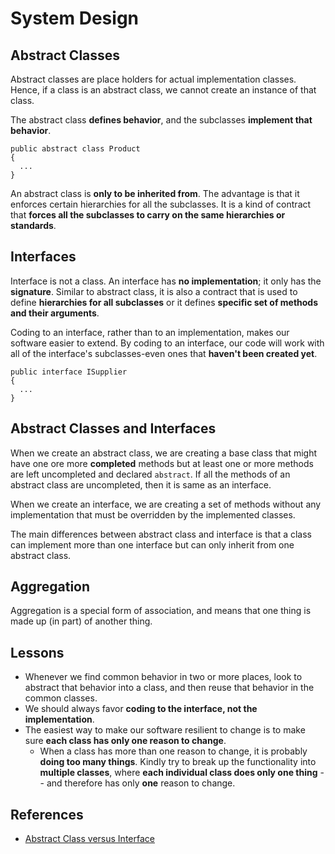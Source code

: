# System Design

## Abstract Classes
Abstract classes are place holders for actual implementation classes. Hence, if a class is an abstract class, we cannot create an instance of that class.

The abstract class **defines behavior**, and the subclasses **implement that behavior**.

```
public abstract class Product
{
  ...
}
```

An abstract class is **only to be inherited from**. The advantage is that it enforces certain hierarchies for all the subclasses. It is a kind of contract that **forces all the subclasses to carry on the same hierarchies or standards**.

## Interfaces
Interface is not a class. An interface has **no implementation**; it only has the **signature**. Similar to abstract class, it is also a contract that is used to define **hierarchies for all subclasses** or it defines **specific set of methods and their arguments**.

Coding to an interface, rather than to an implementation, makes our software easier to extend. By coding to an interface, our code will work with all of the interface's subclasses-even ones that **haven't been created yet**.

```
public interface ISupplier
{
  ...
}
```

## Abstract Classes and Interfaces
When we create an abstract class, we are creating a base class that might have one ore more **completed** methods but at least one or more methods are left uncompleted and declared `abstract`. If all the methods of an abstract class are uncompleted, then it is same as an interface.

When we create an interface, we are creating a set of methods without any implementation that must be overridden by the implemented classes.

The main differences between abstract class and interface is that a class can implement more than one interface but can only inherit from one abstract class.

## Aggregation
Aggregation is a special form of association, and means that one thing is made up (in part) of another thing.

## Lessons
 - Whenever we find common behavior in two or more places, look to abstract that behavior into a class, and then reuse that behavior in the common classes.
 - We should always favor **coding to the interface, not the implementation**.
 - The easiest way to make our software resilient to change is to make sure **each class has only one reason to change**.
   - When a class has more than one reason to change, it is probably **doing too many things**. Kindly try to break up the functionality into **multiple classes**, where **each individual class does only one thing** -- and therefore has only **one** reason to change.
 
## References
 - [Abstract Class versus Interface](https://www.codeproject.com/Articles/11155/Abstract-Class-versus-Interface)

